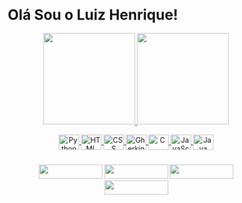 # Olá Sou o Luiz Henrique!


<div align="center">
  <a href="https://github.com/LuizHenriqueVitorino">
  <img height="180em" src="https://github-readme-stats.vercel.app/api?username=LuizHenriqueVitorino&show_icons=true&theme=algolia&include_all_commits=true&count_private=true&locale=pt-br&custom_title=LUIZ+HENRIQUE"/>
  <img height="180em" src="https://github-readme-stats.vercel.app/api/top-langs/?username=LuizHenriqueVitorino&layout=compact&langs_count=7&theme=algolia&locale=pt-br"/>
</div>
  
<div align="center" style="display: inline_block"><br>
  <img align="center" alt="Python" height="30" width="40" src="https://cdn.jsdelivr.net/gh/devicons/devicon/icons/python/python-original.svg">
  <img align="center" alt="HTML" height="30" width="40" src="https://cdn.jsdelivr.net/gh/devicons/devicon/icons/html5/html5-original.svg">
  <img align="center" alt="CSS" height="30" width="40" src="https://cdn.jsdelivr.net/gh/devicons/devicon/icons/css3/css3-original.svg">
  <img align="center" alt="Gherkin" height="30" width="40" src="https://cdn.jsdelivr.net/gh/devicons/devicon/icons/cucumber/cucumber-plain.svg">
  <img align="center" alt="C" height="30" width="40" src="https://cdn.jsdelivr.net/gh/devicons/devicon/icons/c/c-original.svg">
  <img align="center" alt="JavaScript" height="30" width="40" src="https://cdn.jsdelivr.net/gh/devicons/devicon/icons/javascript/javascript-original.svg">
  <img align="center" alt="Java" height="30" width="40" src="https://cdn.jsdelivr.net/gh/devicons/devicon/icons/java/java-original.svg">
</div>
 
##
  
<div align="center"> 
  <a href="https://www.linkedin.com/in/luiz-henrique-da-silva-vitorino-00bb1257/" target="_blank"><img height="28" width="125" src="https://img.shields.io/badge/LinkedIn-0077B5?style=for-the-badge&logo=linkedin&logoColor=white" target="_blank"></a>
  <a href="mailto:dev.luiz.vitorino@gmail.com" target="_blank"><img height="28" width="125" src="https://img.shields.io/badge/-Gmail-%23333?style=for-the-badge&logo=gmail&logoColor=white" target="_blank"></a>
  <a href="https://github.com/LuizHenriqueVitorino/" target="_blank"><img height="28" width="125" src="https://img.shields.io/badge/GitHub-100000?style=for-the-badge&logo=github&logoColor=white" target="_blank"></a>
  <a href="https://www.instagram.com/luizhenriquevitorino/" target="_blank"><img height="28" width="125" src="https://img.shields.io/badge/Instagram-E4405F?style=for-the-badge&logo=instagram&logoColor=white" target="_blank"></a>
</div>
<!--
**LuizHenriqueVitorino/LuizHenriqueVitorino** is a ✨ _special_ ✨ repository because its `README.md` (this file) appears on your GitHub profile.

Here are some ideas to get you started:

- 🔭 I’m currently working on ...
- 🌱 I’m currently learning ...
- 👯 I’m looking to collaborate on ...
- 🤔 I’m looking for help with ...
- 💬 Ask me about ...
- 📫 How to reach me: ...
- 😄 Pronouns: ...
- ⚡ Fun fact: ...
-->
